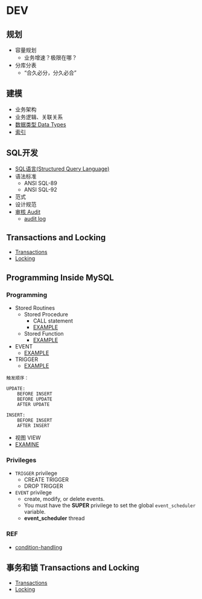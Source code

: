 # DEV

## 规划

- 容量规划
  - 业务增速？极限在哪？
- 分库分表
  - “合久必分，分久必合”

## 建模

- 业务架构
- 业务逻辑、关联关系
- [数据类型 Data Types](DataTypes/Readme.md)
- [索引](IndexConstraint/Readme.md)

## SQL开发

- [SQL语言(Structured Query Language)](sql_base/Readme.md)
- 语法标准
  - ANSI SQL-89
  - ANSI SQL-92
- 范式  
- 设计规范
- [审核 Audit](Audit/Readme.md)
  - [audit log](../Mgmt/Maintenance/Log/audit_log.md)

## Transactions and Locking

- [Transactions](Transactions/Readme.md)
- [Locking](Locking/Readme.md)

## Programming Inside MySQL

### Programming

- Stored Routines
  - Stored Procedure
    - CALL statement
    - [EXAMPLE](Programming/ex_procedure.sql)
  - Stored Function
    - [EXAMPLE](Programming/ex_function.sql)
- EVENT
  - [EXAMPLE](Programming/ex_event.sql)
- TRIGGER
  - [EXAMPLE](Programming/ex_trigger.sql)
```
触发顺序：

UPDATE:
	BEFORE INSERT
	BEFORE UPDATE
	AFTER UPDATE

INSERT:
	BEFORE INSERT
	AFTER INSERT

```
- 视图 VIEW
- [EXAMINE](Programming/examine.sql)

### Privileges

- ```TRIGGER``` privilege
  - CREATE TRIGGER
  - DROP TRIGGER
- ```EVENT``` privilege
  - create, modify, or delete events.
  - You must have the **SUPER** privilege to set the global ```event_scheduler``` variable.
  - **event_scheduler** thread
 
### REF

- [condition-handling](https://dev.mysql.com/doc/refman/5.6/en/condition-handling.html)

## 事务和锁 Transactions and Locking

- [Transactions](Transactions/Readme.md)
- [Locking](Locking/Readme.md)
